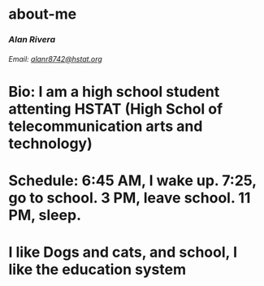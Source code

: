 # about-me
### _Alan Rivera_

###### Email: alanr8742@hstat.org

# Bio: I am a high school student attenting HSTAT (High Schol of telecommunication arts and technology)

# Schedule: 6:45 AM, I wake up. 7:25, go to school. 3 PM, leave school. 11 PM, sleep.

# I like Dogs and cats, and school, I like the education system 
